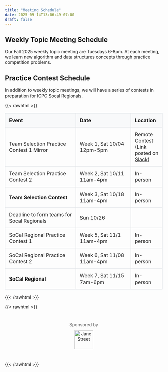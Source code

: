 ```yaml
---
title: "Meeting Schedule"
date: 2025-09-14T13:06:49-07:00
draft: false
---
```


## Weekly Topic Meeting Schedule

Our Fall 2025 weekly topic meeting are Tuesdays 6-8pm. At each meeting, we learn new algorithm and data structures concepts through practice competition problems.

## Practice Contest Schedule

In addition to weekly topic meetings, we will have a series of contests in preparation for ICPC Socal Regionals.

{{< rawhtml >}}
<table style="border-collapse: collapse; width: 100%;">
  <thead>
    <tr style="background-color: #f8f9fa;">
      <th style="border: 1px solid #dee2e6; padding: 12px; text-align: left; width: 45%;">Event</th>
      <th style="border: 1px solid #dee2e6; padding: 12px; text-align: left; width: 35%;">Date</th>
      <th style="border: 1px solid #dee2e6; padding: 12px; text-align: left; width: 20%;">Location</th>
    </tr>
  </thead>
  <tbody>
    <tr>
      <td style="border: 1px solid #dee2e6; padding: 12px;">Team Selection Practice Contest 1 Mirror</td>
      <td style="border: 1px solid #dee2e6; padding: 12px;">Week 1, Sat 10/04 12pm-5pm</td>
      <td style="border: 1px solid #dee2e6; padding: 12px;">Remote Contest (Link posted on <a href="https://join.slack.com/t/ucsdcp/shared_invite/zt-3f8vpc4ww-9637OKb~eQHVyruAzuYCfw">Slack</a>)</td>
    </tr>
    <tr>
      <td style="border: 1px solid #dee2e6; padding: 12px;">Team Selection Practice Contest 2</td>
      <td style="border: 1px solid #dee2e6; padding: 12px;">Week 2, Sat 10/11 11am-4pm</td>
      <td style="border: 1px solid #dee2e6; padding: 12px;">In-person</td>
    </tr>
    <tr>
      <td style="border: 1px solid #dee2e6; padding: 12px;"><strong>Team Selection Contest</strong></td>
      <td style="border: 1px solid #dee2e6; padding: 12px;">Week 3, Sat 10/18 11am-4pm</td>
      <td style="border: 1px solid #dee2e6; padding: 12px;">In-person</td>
    </tr>
    <tr>
      <td style="border: 1px solid #dee2e6; padding: 12px;">Deadline to form teams for Socal Regionals</td>
      <td style="border: 1px solid #dee2e6; padding: 12px;">Sun 10/26</td>
      <td style="border: 1px solid #dee2e6; padding: 12px;"></td>
    </tr>
    <tr>
      <td style="border: 1px solid #dee2e6; padding: 12px;">SoCal Regional Practice Contest 1</td>
      <td style="border: 1px solid #dee2e6; padding: 12px;">Week 5, Sat 11/1 11am-4pm</td>
      <td style="border: 1px solid #dee2e6; padding: 12px;">In-person</td>
    </tr>
    <tr>
      <td style="border: 1px solid #dee2e6; padding: 12px;">SoCal Regional Practice Contest 2</td>
      <td style="border: 1px solid #dee2e6; padding: 12px;">Week 6, Sat 11/08 11am-4pm</td>
      <td style="border: 1px solid #dee2e6; padding: 12px;">In-person</td>
    </tr>
    <tr>
      <td style="border: 1px solid #dee2e6; padding: 12px;"><strong>SoCal Regional</strong></td>
      <td style="border: 1px solid #dee2e6; padding: 12px;">Week 7, Sat 11/15 7am-6pm</td>
      <td style="border: 1px solid #dee2e6; padding: 12px;">In-person</td>
    </tr>
  </tbody>
</table>
{{< /rawhtml >}}

{{< rawhtml >}}
<div style="text-align: center; margin: 40px 0;">
  <p style="font-size: 14px; color: #666; margin-bottom: 10px;">Sponsored by</p>
  <a href="https://www.janestreet.com/" target="_blank">
    <img src="/images/Jane_Street.png" alt="Jane Street" style="height: 60px;">
  </a>
</div>
{{< /rawhtml >}}


